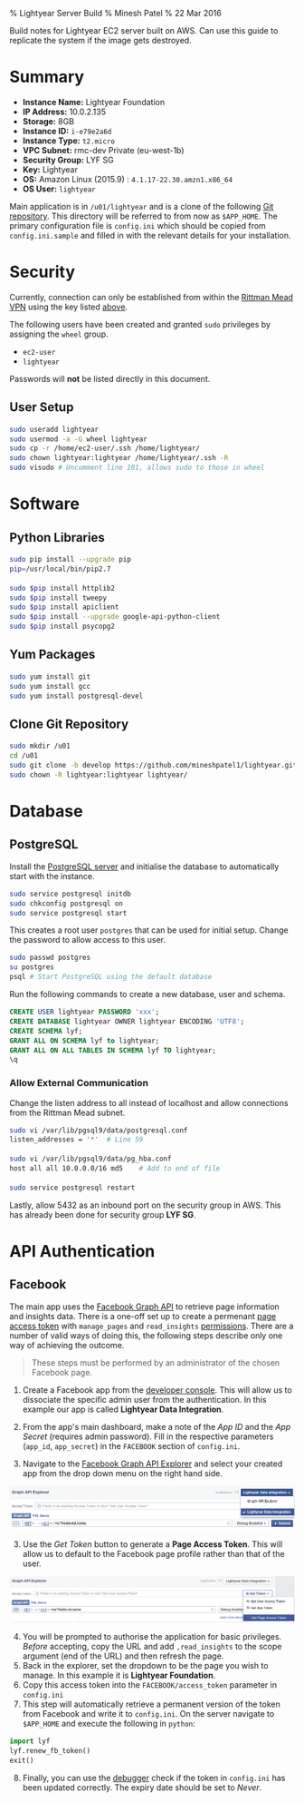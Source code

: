 % Lightyear Server Build
% Minesh Patel
% 22 Mar 2016

Build notes for Lightyear EC2 server built on AWS. Can use this guide to replicate the system if the image gets destroyed.

# Summary

* **Instance Name:** Lightyear Foundation
* **IP Address:** 10.0.2.135
* **Storage:** 8GB
* **Instance ID:** `i-e79e2a6d`
* **Instance Type:** `t2.micro`
* **VPC Subnet:** rmc-dev Private (eu-west-1b)
* **Security Group:** LYF SG
* **Key:** Lightyear
* **OS:** Amazon Linux (2015.9) : `4.1.17-22.30.amzn1.x86_64`
* **OS User:** `lightyear`

Main application is in `/u01/lightyear` and is a clone of the following [Git repository](https://github.com/mineshpatel1/lightyear). This directory will be referred to from now as `$APP_HOME`. The primary configuration file is `config.ini` which should be copied from `config.ini.sample` and filled in with the relevant details for your installation.

# Security

Currently, connection can only be established from within the [Rittman Mead VPN](https://openvpn.ritt.md/?src=connect) using the key listed [above](#summary).

The following users have been created and granted `sudo` privileges by assigning the `wheel` group.

* `ec2-user`
* `lightyear`

Passwords will **not** be listed directly in this document.

## User Setup

```bash
sudo useradd lightyear
sudo usermod -a -G wheel lightyear
sudo cp -r /home/ec2-user/.ssh /home/lightyear/
sudo chown lightyear:lightyear /home/lightyear/.ssh -R
sudo visudo	# Uncomment line 101, allows sudo to those in wheel
```

# Software

## Python Libraries

```bash
sudo pip install --upgrade pip
pip=/usr/local/bin/pip2.7

sudo $pip install httplib2
sudo $pip install tweepy
sudo $pip install apiclient
sudo $pip install --upgrade google-api-python-client
sudo $pip install psycopg2
```

## Yum Packages

```bash
sudo yum install git
sudo yum install gcc
sudo yum install postgresql-devel
```

## Clone Git Repository

```bash
sudo mkdir /u01
cd /u01
sudo git clone -b develop https://github.com/mineshpatel1/lightyear.git
sudo chown -R lightyear:lightyear lightyear/
```

# Database

## PostgreSQL

Install the [PostgreSQL server](http://www.postgresql.org/download/linux/redhat/) and initialise the database to automatically start with the instance.

```bash
sudo service postgresql initdb
sudo chkconfig postgresql on
sudo service postgresql start
```

This creates a root user `postgres` that can be used for initial setup. Change the password to allow access to this user.

```bash
sudo passwd postgres
su postgres
psql # Start PostgreSQL using the default database
```

Run the following commands to create a new database, user and schema.

```sql
CREATE USER lightyear PASSWORD 'xxx';
CREATE DATABASE lightyear OWNER lightyear ENCODING 'UTF8';
CREATE SCHEMA lyf;
GRANT ALL ON SCHEMA lyf to lightyear;
GRANT ALL ON ALL TABLES IN SCHEMA lyf TO lightyear;
\q
```

### Allow External Communication

Change the listen address to all instead of localhost and allow connections from the Rittman Mead subnet.

```bash
sudo vi /var/lib/pgsql9/data/postgresql.conf
listen_addresses = '*'	# Line 59

sudo vi /var/lib/pgsql9/data/pg_hba.conf
host all all 10.0.0.0/16 md5	# Add to end of file

sudo service postgresql restart
```

Lastly, allow 5432 as an inbound port on the security group in AWS. This has already been done for security group **LYF SG**.

# API Authentication

## Facebook

The main app uses the [Facebook Graph API](https://developers.facebook.com/docs/graph-api) to retrieve page information and insights data. There is a one-off set up to create a permenant [page access token](https://developers.facebook.com/docs/facebook-login/access-tokens#pagetokens) with `manage_pages` and `read_insights` [permissions](https://developers.facebook.com/docs/facebook-login/permissions). There are a number of valid ways of doing this, the following steps describe only one way of achieving the outcome.

> These steps must be performed by an administrator of the chosen Facebook page.

1. Create a Facebook app from the [developer console](https://developers.facebook.com/). This will allow us to dissociate the specific admin user from the authentication. In this example our app is called **Lightyear Data Integration**.

2. From the app's main dashboard, make a note of the *App ID* and the *App Secret* (requires admin password). Fill in the respective parameters (`app_id`, `app_secret`) in the `FACEBOOK` section of `config.ini`.

3. Navigate to the [Facebook Graph API Explorer](https://developers.facebook.com/tools/explorer) and select your created app from the drop down menu on the right hand side.

![Graph API Explorer](images/graph-explorer-1.png)

3. Use the *Get Token* button to generate a **Page Access Token**. This will allow us to default to the Facebook page profile rather than that of the user.

![Create Token](images/graph-explorer-2.png)

4. You will be prompted to authorise the application for basic privileges. *Before* accepting, copy the URL and add `,read_insights` to the scope argument (end of the URL) and then refresh the page.
5. Back in the explorer, set the dropdown to be the page you wish to manage. In this example it is **Lightyear Foundation**.
6. Copy this access token into the `FACEBOOK/access_token` parameter in `config.ini`
7. This step will automatically retrieve a permanent version of the token from Facebook and write it to `config.ini`. On the server navigate to `$APP_HOME` and execute the following in `python`:

```python
import lyf
lyf.renew_fb_token()
exit()
```

8. Finally, you can use the [debugger](https://developers.facebook.com/tools/debug/accesstoken?q=) check if the token in `config.ini` has been updated correctly. The expiry date should be set to *Never*.
